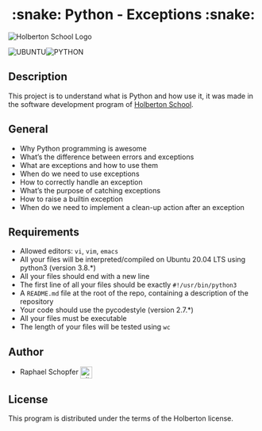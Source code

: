 <div align="center">
    <h1>:snake: Python - Exceptions :snake:</h1>
</div>

![Holberton School Logo](https://images.squarespace-cdn.com/content/v1/5a4bfe8bf09ca4228ceca3b7/1539139199598-ANH454IHZI1OKWONKRXY/logo.jpg?format=1500w)

![UBUNTU](https://img.shields.io/badge/Ubuntu-E95420?style=for-the-badge&logo=ubuntu&logoColor=white)![PYTHON](https://img.shields.io/badge/Python-FFD43B?style=for-the-badge&logo=python&logoColor=blue)

## Description

This project is to understand what is Python and how use it, it was made in the software development program of [Holberton School](https://www.holbertonschool.fr/).

## General

* Why Python programming is awesome
* What’s the difference between errors and exceptions
* What are exceptions and how to use them
* When do we need to use exceptions
* How to correctly handle an exception
* What’s the purpose of catching exceptions
* How to raise a builtin exception
* When do we need to implement a clean-up action after an exception

## Requirements

* Allowed editors: ```vi```, ```vim```, ```emacs```
* All your files will be interpreted/compiled on Ubuntu 20.04 LTS using python3 (version 3.8.*)
* All your files should end with a new line
* The first line of all your files should be exactly ```#!/usr/bin/python3```
* A ```README.md``` file at the root of the repo, containing a description of the repository
* Your code should use the pycodestyle (version 2.7.*)
* All your files must be executable
* The length of your files will be tested using ```wc```


## Author

* Raphael Schopfer <a href="https://github.com/RaphSchp" rel="nofollow"><img align="center" alt="github" src="https://www.vectorlogo.zone/logos/github/github-tile.svg" height="24" /></a>

## License

This program is distributed under the terms of the Holberton license.